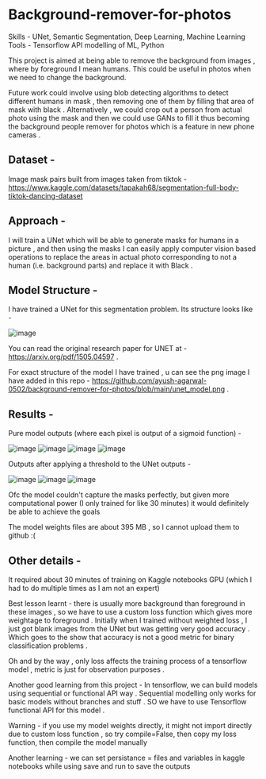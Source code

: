 # Background-remover-for-photos

Skills - UNet, Semantic Segmentation, Deep Learning, Machine Learning
Tools - Tensorflow API modelling of ML, Python

This project is aimed at being able to remove the background from images , where by foreground I mean humans. This could be useful in photos when we need to change the background. 

Future work could involve using blob detecting algorithms to detect different humans in mask , then removing one of them by filling that area of mask with black . Alternatively , we could crop out a person from actual photo using the mask and then we could use GANs to fill it thus becoming the background people remover for photos which is a feature in new phone cameras . 

## Dataset -

Image mask pairs built from images taken from tiktok - https://www.kaggle.com/datasets/tapakah68/segmentation-full-body-tiktok-dancing-dataset

## Approach - 

I will train a UNet which will be able to generate masks for humans in a picture , and then using the masks I can easily apply computer vision based operations to replace the areas in actual photo corresponding to not a human (i.e. background parts) and replace it with Black .

## Model Structure - 

I have trained a UNet for this segmentation problem. Its structure looks like - 

![image](https://github.com/ayush-agarwal-0502/background-remover-for-photos/assets/86561124/fc49e365-7ba4-4942-8742-7f90073cc6f4)

You can read the original research paper for UNET at - https://arxiv.org/pdf/1505.04597 .

For exact structure of the model I have trained , u can see the png image I have added in this repo - https://github.com/ayush-agarwal-0502/background-remover-for-photos/blob/main/unet_model.png .

## Results - 

Pure model outputs (where each pixel is output of a sigmoid function) - 

![image](https://github.com/ayush-agarwal-0502/background-remover-for-photos/assets/86561124/6de72c46-4afd-4418-9a77-40c953a237d8)
![image](https://github.com/ayush-agarwal-0502/background-remover-for-photos/assets/86561124/7184fb12-f15b-4f9b-bd4a-41d49220d396)
![image](https://github.com/ayush-agarwal-0502/background-remover-for-photos/assets/86561124/06405894-1fc3-43b6-938a-31aa53b91ae9)
![image](https://github.com/ayush-agarwal-0502/background-remover-for-photos/assets/86561124/b315e790-0e2c-4bf9-8616-59415cc95940)
<!-- ![image](https://github.com/ayush-agarwal-0502/background-remover-for-photos/assets/86561124/6cb459d3-5eb1-448b-9844-af9773271d06) -->


Outputs after applying a threshold to the UNet outputs - 

![image](https://github.com/ayush-agarwal-0502/background-remover-for-photos/assets/86561124/6dc01a89-6d51-4473-80b8-19f46b0ff7fd)
![image](https://github.com/ayush-agarwal-0502/background-remover-for-photos/assets/86561124/877f7e6b-5175-4e53-bb37-8e14696bf14f)
![image](https://github.com/ayush-agarwal-0502/background-remover-for-photos/assets/86561124/b3984951-504a-40bd-b55f-dda039580fc4)


Ofc the model couldn't capture the masks perfectly, but given more computational power (I only trained for like 30 minutes) it would definitely be able to achieve the goals 

The model weights files are about 395 MB , so I cannot upload them to github :( 

## Other details - 

It required about 30 minutes of training on Kaggle notebooks GPU (which I had to do multiple times as I am not an expert)

Best lesson learnt - there is usually more background than foreground in these images , so we have to use a custom loss function which gives more weightage to foreground . Initially when I trained without weighted loss , I just got blank images from the UNet but was getting very good accuracy . Which goes to the show that accuracy is not a good metric for binary classification problems .

Oh and by the way , only loss affects the training process of a tensorflow model , metric is just for observation purposes . 

Another good learning from this project - In tensorflow, we can build models using sequential or functional API way . Sequential modelling only works for basic models without branches and stuff . SO we have to use Tensorflow functional API for this model . 

Warning - if you use my model weights directly, it might not import directly due to custom loss function , so try compile=False, then copy my loss function, then compile the model manually 

Another learning - we can set persistance = files and variables in kaggle notebooks while using save and run to save the outputs 
